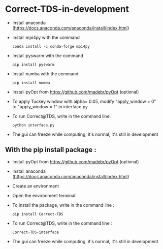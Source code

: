# Correct-TDS-in-development

- Install anaconda (https://docs.anaconda.com/anaconda/install/index.html)

- Install mpi4py with the command

	```
	conda install -c conda-forge mpi4py
	```
- Install pyswarm with the command

	```
	pip install pyswarm
	```
	
- Install numba with the command

	```
	pip install numba
	```	
- Install pyOpt from https://github.com/madebr/pyOpt (optional)

- To apply Tuckey window with alpha= 0.05, modify "apply_window = 0" to "apply_window = 1" in interface.py
	
- To run Correct@TDS, write in the command line:

	```
	python interface.py
	```
- The gui can freeze while computing, it's normal, it's still in development


## With the pip install package :

- Install pyOpt from https://github.com/madebr/pyOpt (optional)

- Install anaconda (https://docs.anaconda.com/anaconda/install/index.html)

- Create an environment

- Open the environment terminal

- To install the package, write in the command line :

	```
	pip install Correct-TDS
	```
- To run Correct@TDS, write in the command line :

	```
 	Correct-TDS-interface
	```
- The gui can freeze while computing, it's normal, it's still in development
